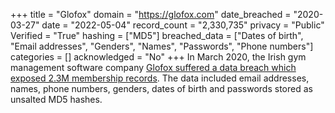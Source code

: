 +++
title = "Glofox"
domain = "https://glofox.com"
date_breached = "2020-03-27"
date = "2022-05-04"
record_count = "2,330,735"
privacy = "Public"
Verified = "True"
hashing = ["MD5"]
breached_data = ["Dates of birth", "Email addresses", "Genders", "Names", "Passwords", "Phone numbers"]
categories = []
acknowledged = "No"
+++
In March 2020, the Irish gym management software company <a href="https://www.irishtimes.com/business/technology/irish-start-up-glofox-investigates-possible-data-breach-1.4414837" target="_blank" rel="noopener">Glofox suffered a data breach which exposed 2.3M membership records</a>. The data included email addresses, names, phone numbers, genders, dates of birth and passwords stored as unsalted MD5 hashes.
